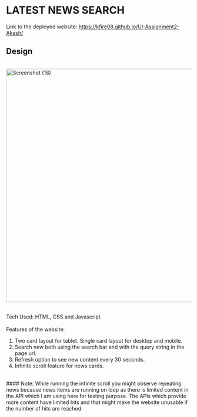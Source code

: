 # LATEST NEWS SEARCH
Link to the deployed website: https://kfire08.github.io/UI-Assignment2-Akash/
## Design
<br/>
<img width="633" alt="Screenshot (18)" src="https://user-images.githubusercontent.com/43553695/185474605-dc5651d2-ae3b-4a41-aa80-caf558101a17.png">
<br/><br/>

Tech Used: HTML, CSS and Javascript
<br/><br>
Features of the website:
<br/>
1. Two card layout for tablet. Single card layout for desktop and mobile.
2. Search new both using the search bar and with the query string in the page url.
3. Refresh option to see new content every 30 seconds.
4. Infinite scroll feature for news cards.
<br/>
#### Note: While running the infinite scroll you might observe repeating news because news items are running on loop as there is limited content in the API which I am using here for testing purpose. The APIs which provide more content have limited hits and that might make the website unusable if the number of hits are reached.
